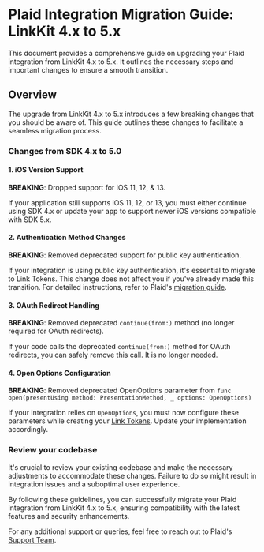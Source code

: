 # Plaid Integration Migration Guide: LinkKit 4.x to 5.x

This document provides a comprehensive guide on upgrading your Plaid integration from LinkKit 4.x to 5.x. It outlines the necessary steps and important changes to ensure a smooth transition.


## Overview

The upgrade from LinkKit 4.x to 5.x introduces a few breaking changes that you should be aware of. This guide outlines these changes to facilitate a seamless migration process.

### Changes from SDK 4.x to 5.0

#### 1. iOS Version Support
**BREAKING**: Dropped support for iOS 11, 12, & 13.

If your application still supports iOS 11, 12, or 13, you must either continue using SDK 4.x or update your app to support newer iOS versions compatible with SDK 5.x.

#### 2. Authentication Method Changes
**BREAKING**: Removed deprecated support for public key authentication.

If your integration is using public key authentication, it's essential to migrate to Link Tokens. This change does not affect you if you've already made this transition. For detailed instructions, refer to Plaid's [migration guide](https://plaid.com/docs/link-token-migration-guide).

#### 3. OAuth Redirect Handling
**BREAKING**: Removed deprecated `continue(from:)` method (no longer required for OAuth redirects).

If your code calls the deprecated `continue(from:)` method for OAuth redirects, you can safely remove this call. It is no longer needed.

#### 4. Open Options Configuration
**BREAKING**: Removed deprecated OpenOptions parameter from `func open(presentUsing method: PresentationMethod, _ options: OpenOptions)`

If your integration relies on `OpenOptions`, you must now configure these parameters while creating your [Link Tokens](https://plaid.com/docs/api/tokens/). Update your implementation accordingly.

### Review your codebase

It's crucial to review your existing codebase and make the necessary adjustments to accommodate these changes. Failure to do so might result in integration issues and a suboptimal user experience.

By following these guidelines, you can successfully migrate your Plaid integration from LinkKit 4.x to 5.x, ensuring compatibility with the latest features and security enhancements.

For any additional support or queries, feel free to reach out to Plaid's [Support Team](https://dashboard.plaid.com/support/new).
